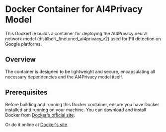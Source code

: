 # Docker Container for AI4Privacy Model

This Dockerfile builds a container for deploying the AI4Privacy neural network model (distilbert_finetuned_ai4privacy_v2) used for PII detection on Google platforms.

## Overview

The container is designed to be lightweight and secure, encapsulating all necessary dependencies and the AI4Privacy model itself. 

## Prerequisites

Before building and running this Docker container, ensure you have Docker installed and running on your machine. You can download and install Docker from [Docker's official site](https://www.docker.com/products/docker-desktop).

Or do it online at [Docker's site](https://www.docker.com/).